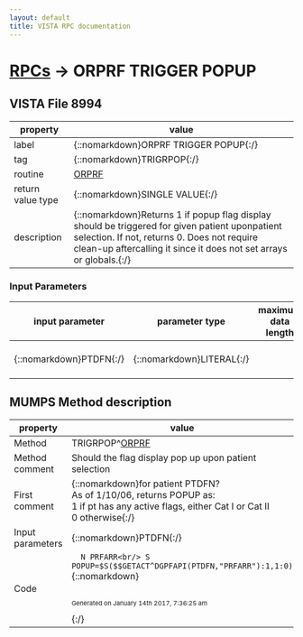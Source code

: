 ```yaml
---
layout: default
title: VISTA RPC documentation
---
```




# [RPCs](TableOfContent.md) &#8594; ORPRF TRIGGER POPUP 


 ## VISTA File 8994 


 property | value 
--- | --- 
 label | {::nomarkdown}ORPRF TRIGGER POPUP{:/}
 tag | {::nomarkdown}TRIGRPOP{:/}
 routine | [ORPRF](http://code.osehra.org/dox/Routine_ORPRF_source.html)
 return value type | {::nomarkdown}SINGLE VALUE{:/}
 description | {::nomarkdown}Returns 1 if popup flag display should be triggered for given patient uponpatient selection. If not, returns 0. Does not require clean-up aftercalling it since it does not set arrays or globals.{:/}

### Input Parameters

| input parameter | parameter type | maximum data length | required | description | 
| --- | --- | --- | --- | --- | 
| {::nomarkdown}PTDFN{:/} | {::nomarkdown}LITERAL{:/} |  | {::nomarkdown}true{:/} | {::nomarkdown}IEN in Patient file of given patient.{:/} | 


## MUMPS Method description

 property | value 
 --- | --- 
 Method | TRIGRPOP^[ORPRF](http://code.osehra.org/dox/Routine_ORPRF_source.html)
 Method comment | Should the flag display pop up upon patient selection
 First comment | {::nomarkdown}for patient PTDFN?<br/>As of 1/10/06, returns POPUP as:<br/>1 if pt has any active flags, either Cat I or Cat II<br/>0 otherwise{:/}
 Input parameters | {::nomarkdown}PTDFN{:/}
 Code | ```  N PRFARR<br/> S POPUP=$S($$GETACT^DGPFAPI(PTDFN,"PRFARR"):1,1:0)```{::nomarkdown} <br/><br/><p style="font-size: 11px">Generated on January 14th 2017, 7:36:25 am</p>{:/}